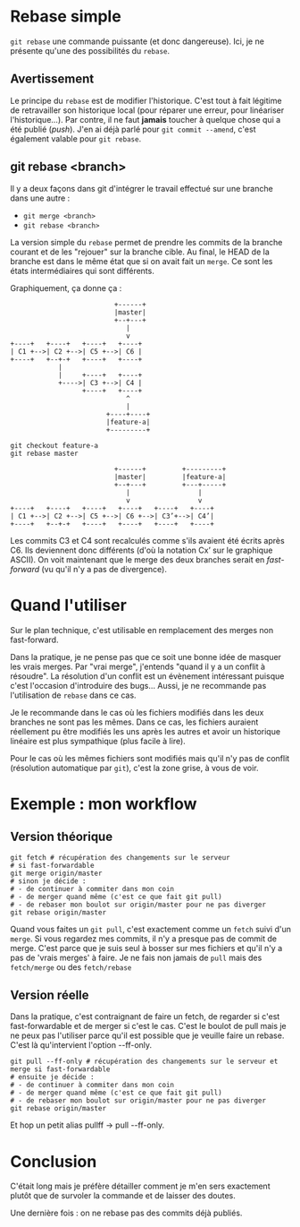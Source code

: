 Rebase simple
=============

`git rebase` une commande puissante (et donc dangereuse). Ici, je ne présente qu'une des possibilités du `rebase`.

Avertissement
-------------
Le principe du `rebase` est de modifier l'historique. C'est tout à fait légitime de retravailler son historique local (pour réparer une erreur, pour linéariser l'historique…). Par contre, il ne faut **jamais** toucher à quelque chose qui a été publié (_push_). J'en ai déjà parlé pour `git commit --amend`, c'est également valable pour `git rebase`.

git rebase &lt;branch&gt;
-------------------------
Il y a deux façons dans git d'intégrer le travail effectué sur une branche dans une autre : 

 - `git merge <branch>`
 - `git rebase <branch>`

La version simple du `rebase` permet de prendre les commits de la branche courant et de les "rejouer" sur la branche cible. Au final, le HEAD de la branche est dans le même état que si on avait fait un `merge`. Ce sont les états intermédiaires qui sont différents.

Graphiquement, ça donne ça :


                              +------+
                              |master|
                              +--+---+
                                 |
                                 v
    +----+   +----+   +----+   +----+
    | C1 +-->| C2 +-->| C5 +-->| C6 |
    +----+   +--+-+   +----+   +----+
                |
                |     +----+   +----+
                +---->| C3 +-->| C4 |
                      +----+   +----+                  
                                 ^                     
                                 |                     
                            +----+----+  
                            |feature-a|                
                            +---------+                
                                                       
    git checkout feature-a
    git rebase master                   
                                                                    
                              +------+         +---------+          
                              |master|         |feature-a|          
                              +--+---+         +---+-----+          
                                 |                 |                
                                 v                 v                
    +----+   +----+   +----+   +----+   +----+   +----+ 
    | C1 +-->| C2 +-->| C5 +-->| C6 +-->| C3’+-->| C4’| 
    +----+   +--+-+   +----+   +----+   +----+   +----+ 



Les commits C3 et C4 sont recalculés comme s'ils avaient été écrits après C6. Ils deviennent donc différents (d'où la notation Cx’ sur le graphique ASCII). On voit maintenant que le merge des deux branches serait en _fast-forward_ (vu qu'il n'y a pas de divergence).

Quand l'utiliser
================
Sur le plan technique, c'est utilisable en remplacement des merges non fast-forward.

Dans la pratique, je ne pense pas que ce soit une bonne idée de masquer les vrais merges. Par "vrai merge", j'entends "quand il y a un conflit à résoudre". La résolution d'un conflit est un évènement intéressant puisque c'est l'occasion d'introduire des bugs… Aussi, je ne recommande pas l'utilisation de `rebase` dans ce cas.

Je le recommande dans le cas où les fichiers modifiés dans les deux branches ne sont pas les mêmes. Dans ce cas, les fichiers auraient réellement pu être modifiés les uns après les autres et avoir un historique linéaire est plus sympathique (plus facile à lire).

Pour le cas où les mêmes fichiers sont modifiés mais qu'il n'y pas de conflit (résolution automatique par `git`), c'est la zone grise, à vous de voir.

Exemple : mon workflow
======================
Version théorique
-----------------

    git fetch # récupération des changements sur le serveur
    # si fast-forwardable
    git merge origin/master
    # sinon je décide :
    # - de continuer à commiter dans mon coin
    # - de merger quand même (c'est ce que fait git pull)
    # - de rebaser mon boulot sur origin/master pour ne pas diverger
    git rebase origin/master

Quand vous faites un `git pull`, c'est exactement comme un `fetch` suivi d'un `merge`. Si vous regardez mes commits, il n'y a presque pas de commit de merge. C'est parce que je suis seul à bosser sur mes fichiers et qu'il n'y a pas de 'vrais merges' à faire. Je ne fais non jamais de `pull` mais des `fetch/merge` ou des `fetch/rebase`

Version réelle
--------------
Dans la pratique, c'est contraignant de faire un fetch, de regarder si c'est fast-forwardable et de merger si c'est le cas. C'est le boulot de pull mais je ne peux pas l'utiliser parce qu'il est possible que je veuille faire un rebase. C'est là qu'intervient l'option --ff-only.

    git pull --ff-only # récupération des changements sur le serveur et merge si fast-forwardable
    # ensuite je décide :
    # - de continuer à commiter dans mon coin
    # - de merger quand même (c'est ce que fait git pull)
    # - de rebaser mon boulot sur origin/master pour ne pas diverger
    git rebase origin/master

Et hop un petit alias pullff -> pull --ff-only.

Conclusion
==========
C'était long mais je préfère détailler comment je m'en sers exactement plutôt que de survoler la commande et de laisser des doutes.

Une dernière fois : on ne rebase pas des commits déjà publiés.

